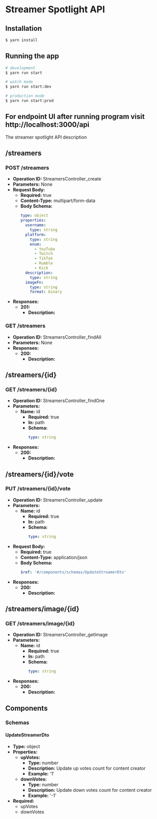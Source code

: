 # Streamer Spotlight API


## Installation

```bash
$ yarn install
```

## Running the app

```bash
# development
$ yarn run start

# watch mode
$ yarn run start:dev

# production mode
$ yarn run start:prod
```

## For endpoint UI after running program visit http://localhost:3000/api 

The streamer spotlight API description

## /streamers

### POST /streamers

- **Operation ID:** StreamersController_create
- **Parameters:** None
- **Request Body:**
  - **Required:** true
  - **Content-Type:** multipart/form-data
  - **Body Schema:**
    ```yaml
    type: object
    properties:
      username:
        type: string
      platform:
        type: string
        enum:
          - YouTube
          - Twitch
          - TikTok
          - Rumble
          - Kick
      description:
        type: string
      imageFn:
        type: string
        format: binary
    ```
- **Responses:**
  - **201:**
    - **Description:**

### GET /streamers

- **Operation ID:** StreamersController_findAll
- **Parameters:** None
- **Responses:**
  - **200:**
    - **Description:**

## /streamers/{id}

### GET /streamers/{id}

- **Operation ID:** StreamersController_findOne
- **Parameters:**
  - **Name:** id
    - **Required:** true
    - **In:** path
    - **Schema:**
      ```yaml
      type: string
      ```
- **Responses:**
  - **200:**
    - **Description:**

## /streamers/{id}/vote

### PUT /streamers/{id}/vote

- **Operation ID:** StreamersController_update
- **Parameters:**
  - **Name:** id
    - **Required:** true
    - **In:** path
    - **Schema:**
      ```yaml
      type: string
      ```
- **Request Body:**
  - **Required:** true
  - **Content-Type:** application/json
  - **Body Schema:**
    ```yaml
    $ref: '#/components/schemas/UpdateStreamerDto'
    ```
- **Responses:**
  - **200:**
    - **Description:**

## /streamers/image/{id}

### GET /streamers/image/{id}

- **Operation ID:** StreamersController_getImage
- **Parameters:**
  - **Name:** id
    - **Required:** true
    - **In:** path
    - **Schema:**
      ```yaml
      type: string
      ```
- **Responses:**
  - **200:**
    - **Description:**

## Components

### Schemas

#### UpdateStreamerDto

- **Type:** object
- **Properties:**
  - **upVotes:**
    - **Type:** number
    - **Description:** Update up votes count for content creator
    - **Example:** '1'
  - **downVotes:**
    - **Type:** number
    - **Description:** Update down votes count for content creator
    - **Example:** '-1'
- **Required:**
  - upVotes
  - downVotes


